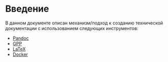 # Введение

В данном документе описан механизм/подход к созданию технической документации с использованием следующих инструментов:
 * [Pandoc](http://johnmacfarlane.net/pandoc/index.html)
 * [GPP](http://en.nothingisreal.com/wiki/GPP)
 * [LaTeX](http://www.latex-project.org/)
 * [Docker](https://www.docker.com/)
